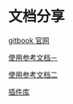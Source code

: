 # 文档分享


[gitbook 官网](https://www.gitbook.com)

[使用参考文档－](https://einverne.github.io/gitbook-tutorial)

[使用参考文档二](http://www.chengweiyang.cn)

[插件库](https://plugins.gitbook.com/)

